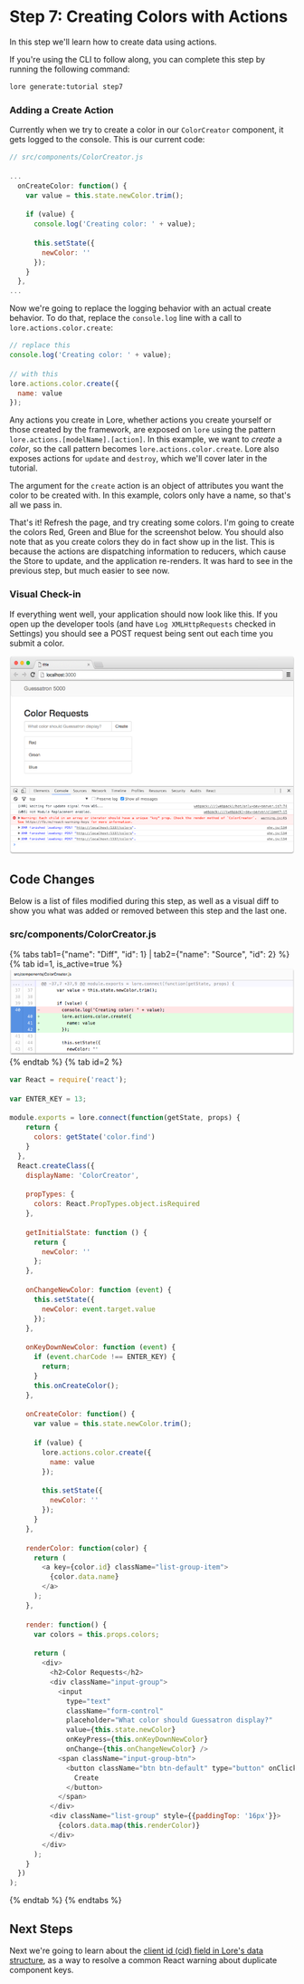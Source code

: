 # Step 7: Creating Colors with Actions

In this step we'll learn how to create data using actions.

If you're using the CLI to follow along, you can complete this step by running the following command:

```sh
lore generate:tutorial step7
```

### Adding a Create Action

Currently when we try to create a color in our `ColorCreator` component, it gets logged to the console. This is our
current code:

```js
// src/components/ColorCreator.js

...
  onCreateColor: function() {
    var value = this.state.newColor.trim();
  
    if (value) {
      console.log('Creating color: ' + value);
  
      this.setState({
        newColor: ''
      });
    }
  },
...
```

Now we're going to replace the logging behavior with an actual create behavior. To do that, replace the `console.log` 
line with a call to `lore.actions.color.create`:

```js
// replace this
console.log('Creating color: ' + value);

// with this
lore.actions.color.create({
  name: value
});
```

Any actions you create in Lore, whether actions you create yourself or those created by the framework, are exposed on
`lore` using the pattern `lore.actions.[modelName].[action]`.  In this example, we want to *create* a *color*, so the
call pattern becomes `lore.actions.color.create`.  Lore also exposes actions for `update` and `destroy`, which we'll
cover later in the tutorial.

The argument for the `create` action is an object of attributes you want the color to be created with. In this example,
colors only have a name, so that's all we pass in.

That's it! Refresh the page, and try creating some colors. I'm going to create the colors Red, Green and Blue for 
the screenshot below. You should also note that as you create colors they do in fact show up in the list. This is
because the actions are dispatching information to reducers, which cause the Store to update, and the application
re-renders. It was hard to see in the previous step, but much easier to see now.

### Visual Check-in

If everything went well, your application should now look like this. If you open up the developer tools (and have 
`Log XMLHttpRequests` checked in Settings) you should see a POST request being sent out each time you submit a color.

![New Lore App](/assets/images/tutorial/step7-visual.png)

## Code Changes

Below is a list of files modified during this step, as well as a visual diff to show you what was added or removed 
between this step and the last one.

### src/components/ColorCreator.js

{% tabs tab1={"name": "Diff", "id": 1} | tab2={"name": "Source", "id": 2} %}
{% tab id=1, is_active=true %}
![New Lore App](/assets/images/tutorial/step7-diff-color-creator.png)
{% endtab %}
{% tab id=2 %}
```js
var React = require('react');

var ENTER_KEY = 13;

module.exports = lore.connect(function(getState, props) {
    return {
      colors: getState('color.find')
    }
  },
  React.createClass({
    displayName: 'ColorCreator',

    propTypes: {
      colors: React.PropTypes.object.isRequired
    },

    getInitialState: function () {
      return {
        newColor: ''
      };
    },

    onChangeNewColor: function (event) {
      this.setState({
        newColor: event.target.value
      });
    },

    onKeyDownNewColor: function (event) {
      if (event.charCode !== ENTER_KEY) {
        return;
      }
      this.onCreateColor();
    },

    onCreateColor: function() {
      var value = this.state.newColor.trim();

      if (value) {
        lore.actions.color.create({
          name: value
        });

        this.setState({
          newColor: ''
        });
      }
    },

    renderColor: function(color) {
      return (
        <a key={color.id} className="list-group-item">
          {color.data.name}
        </a>
      );
    },

    render: function() {
      var colors = this.props.colors;

      return (
        <div>
          <h2>Color Requests</h2>
          <div className="input-group">
            <input
              type="text"
              className="form-control"
              placeholder="What color should Guessatron display?"
              value={this.state.newColor}
              onKeyPress={this.onKeyDownNewColor}
              onChange={this.onChangeNewColor} />
            <span className="input-group-btn">
              <button className="btn btn-default" type="button" onClick={this.onCreateColor}>
                Create
              </button>
            </span>
          </div>
          <div className="list-group" style={{paddingTop: '16px'}}>
            {colors.data.map(this.renderColor)}
          </div>
        </div>
      );
    }
  })
);
```
{% endtab %}
{% endtabs %}

## Next Steps

Next we're going to learn about the [client id (cid) field in Lore's data structure](../step-8/), as a way to resolve 
a common React warning about duplicate component keys.
